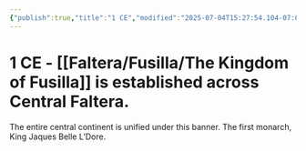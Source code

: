 ```yaml
---
{"publish":true,"title":"1 CE","modified":"2025-07-04T15:27:54.104-07:00","cssclasses":""}
---
```


# 1 CE - [[Faltera/Fusilla/The Kingdom of Fusilla]] is established across Central Faltera.

The entire central continent is unified under this banner. The first monarch, King Jaques Belle L’Dore.
